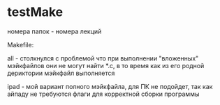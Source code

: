# testMake
номера папок - номера лекций

Makefile:

all - столкнулся с проблемой что при выполнении "вложенных" мэйкфайлов они не могут найти *.с, в то время как из его родной дериктории мэйкфайл выполняется

ipad - мой вариант полного мэйкфайла, для ПК не подойдет, так как айпаду не требуются флаги для корректной сборки программы

